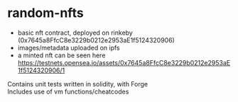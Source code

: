 # random-nfts
- basic nft contract, deployed on rinkeby (0x7645a8FfcC8e3229b0212e2953aE1f5124320906)
- images/metadata uploaded on ipfs
- a minted nft can be seen here https://testnets.opensea.io/assets/0x7645a8FfcC8e3229b0212e2953aE1f5124320906/1

Contains unit tests written in solidity, with Forge  
Includes use of vm functions/cheatcodes
